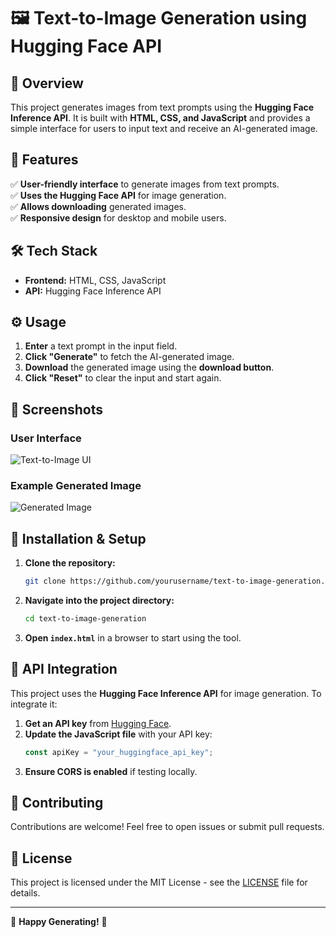 # 🖼️ Text-to-Image Generation using Hugging Face API

## 📌 Overview
This project generates images from text prompts using the **Hugging Face Inference API**. It is built with **HTML, CSS, and JavaScript** and provides a simple interface for users to input text and receive an AI-generated image.

## 🚀 Features
✅ **User-friendly interface** to generate images from text prompts.  
✅ **Uses the Hugging Face API** for image generation.  
✅ **Allows downloading** generated images.  
✅ **Responsive design** for desktop and mobile users.  

## 🛠️ Tech Stack
- **Frontend:** HTML, CSS, JavaScript  
- **API:** Hugging Face Inference API  

## ⚙️ Usage
1. **Enter** a text prompt in the input field.
2. **Click "Generate"** to fetch the AI-generated image.
3. **Download** the generated image using the **download button**.
4. **Click "Reset"** to clear the input and start again.

## 📸 Screenshots
### **User Interface**
![Text-to-Image UI](screenshots/ui.png)

### **Example Generated Image**
![Generated Image](screenshots/generated_example.png)

## 🔧 Installation & Setup
1. **Clone the repository:**
   ```sh
   git clone https://github.com/yourusername/text-to-image-generation.git
   ```
2. **Navigate into the project directory:**
   ```sh
   cd text-to-image-generation
   ```
3. **Open `index.html`** in a browser to start using the tool.

## 🔗 API Integration
This project uses the **Hugging Face Inference API** for image generation. To integrate it:
1. **Get an API key** from [Hugging Face](https://huggingface.co/).
2. **Update the JavaScript file** with your API key:
   ``` js
   const apiKey = "your_huggingface_api_key";
   ```
3. **Ensure CORS is enabled** if testing locally.

## 🤝 Contributing
Contributions are welcome! Feel free to open issues or submit pull requests.

## 📜 License
This project is licensed under the MIT License - see the [LICENSE](LICENSE) file for details.

---
🎨 **Happy Generating!** 🚀

